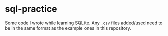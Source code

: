 # sql-practice

Some code I wrote while learning SQLite.
Any `.csv` files added/used need to be in the same format as the example ones in this repository.